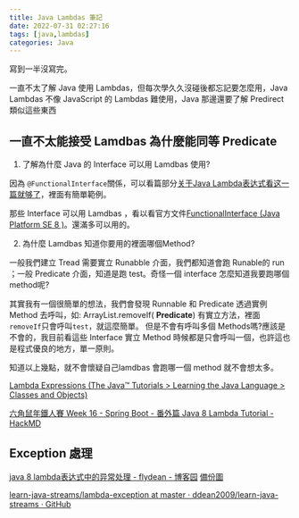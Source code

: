 ```yaml
---
title: Java Lambdas 筆記
date: 2022-07-31 02:27:16
tags: [java,lambdas]
categories: Java
---
```


寫到一半沒寫完。

<!--more-->

一直不太了解 Java 使用 Lambdas，但每次學久久沒碰後都忘記要怎麼用，Java Lambdas 不像 JavaScript 的 Lambdas 難使用，Java 那邊還要了解 Predirect 類似這些東西

## 一直不太能接受 Lamdbas 為什麼能同等 Predicate

1. 了解為什麼 Java 的 Interface 可以用 Lamdbas 使用?

因為 `@FunctionalInterface`關係，可以看篇部分[关于Java Lambda表达式看这一篇就够了](https://objcoding.com/2019/03/04/lambda/#%E8%87%AA%E5%AE%9A%E4%B9%89%E5%87%BD%E6%95%B0%E6%8E%A5%E5%8F%A3)，裡面有簡單範例。

那些 Interface 可以用 Lamdbas ，看以看官方文件[FunctionalInterface (Java Platform SE 8 )](https://docs.oracle.com/javase/8/docs/api/index.html?java/lang/FunctionalInterface.html)。還滿多可以用的。

2. 為什麼 Lamdbas 知道你要用的裡面哪個Method?

一般我們建立 Tread 需要實立 Runabble 介面，我們都知道會跑 Runable的 run ；一般 Predicate 介面，知道是跑 test。奇怪一個 interface 怎麼知道我要跑哪個 method呢?

其實我有一個很簡單的想法，我們會發現 Runnable 和 Predicate 透過實例 Method 去呼叫，如: ArrayList.removeIf( __Predicate__) 有實立方法，裡面 `removeIf`只會呼叫`test`，就這麼簡單。 但是不會有呼叫多個 Methods嗎?應該是不會的，我目前看這些 Interface 實立 Method 時候都是只會呼叫一個，也許這也是程式優良的地方，單一原則。


知道以上幾點，就不會懷疑自己lamdbas 會跑哪一個 method 就不會想太多。

[Lambda Expressions (The Java™ Tutorials > Learning the Java Language > Classes and Objects)](https://docs.oracle.com/javase/tutorial/java/javaOO/lambdaexpressions.html)

[六角鼠年鐵人賽 Week 16 - Spring Boot - 番外篇 Java 8 Lambda Tutorial - HackMD](https://hackmd.io/@KaiChen/SJ0wl8Nc8)


## Exception 處理




[java 8 lambda表达式中的异常处理 - flydean - 博客园](https://www.cnblogs.com/flydean/p/java-8-lambda-exception.html) [備份圖](https://i.imgur.com/woVUmtG.png)

[learn-java-streams/lambda-exception at master · ddean2009/learn-java-streams · GitHub](https://github.com/ddean2009/learn-java-streams/tree/master/lambda-exception)